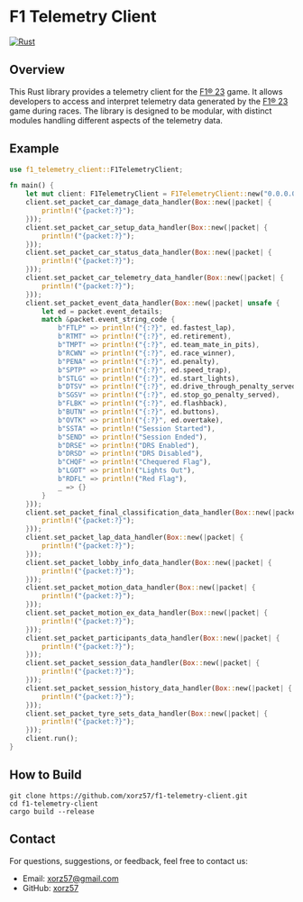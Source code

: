 # F1 Telemetry Client

[![Rust](https://github.com/xorz57/f1-telemetry-client/actions/workflows/rust.yml/badge.svg)](https://github.com/xorz57/f1-telemetry-client/actions/workflows/rust.yml)

## Overview

This Rust library provides a telemetry client for the [F1® 23](https://store.steampowered.com/app/2108330/F1_23/) game. It allows developers to access and interpret telemetry data generated by the [F1® 23](https://store.steampowered.com/app/2108330/F1_23/) game during races. The library is designed to be modular, with distinct modules handling different aspects of the telemetry data.

## Example

```rust
use f1_telemetry_client::F1TelemetryClient;

fn main() {
    let mut client: F1TelemetryClient = F1TelemetryClient::new("0.0.0.0:20777");
    client.set_packet_car_damage_data_handler(Box::new(|packet| {
        println!("{packet:?}");
    }));
    client.set_packet_car_setup_data_handler(Box::new(|packet| {
        println!("{packet:?}");
    }));
    client.set_packet_car_status_data_handler(Box::new(|packet| {
        println!("{packet:?}");
    }));
    client.set_packet_car_telemetry_data_handler(Box::new(|packet| {
        println!("{packet:?}");
    }));
    client.set_packet_event_data_handler(Box::new(|packet| unsafe {
        let ed = packet.event_details;
        match &packet.event_string_code {
            b"FTLP" => println!("{:?}", ed.fastest_lap),
            b"RTMT" => println!("{:?}", ed.retirement),
            b"TMPT" => println!("{:?}", ed.team_mate_in_pits),
            b"RCWN" => println!("{:?}", ed.race_winner),
            b"PENA" => println!("{:?}", ed.penalty),
            b"SPTP" => println!("{:?}", ed.speed_trap),
            b"STLG" => println!("{:?}", ed.start_lights),
            b"DTSV" => println!("{:?}", ed.drive_through_penalty_served),
            b"SGSV" => println!("{:?}", ed.stop_go_penalty_served),
            b"FLBK" => println!("{:?}", ed.flashback),
            b"BUTN" => println!("{:?}", ed.buttons),
            b"OVTK" => println!("{:?}", ed.overtake),
            b"SSTA" => println!("Session Started"),
            b"SEND" => println!("Session Ended"),
            b"DRSE" => println!("DRS Enabled"),
            b"DRSD" => println!("DRS Disabled"),
            b"CHQF" => println!("Chequered Flag"),
            b"LGOT" => println!("Lights Out"),
            b"RDFL" => println!("Red Flag"),
            _ => {}
        }
    }));
    client.set_packet_final_classification_data_handler(Box::new(|packet| {
        println!("{packet:?}");
    }));
    client.set_packet_lap_data_handler(Box::new(|packet| {
        println!("{packet:?}");
    }));
    client.set_packet_lobby_info_data_handler(Box::new(|packet| {
        println!("{packet:?}");
    }));
    client.set_packet_motion_data_handler(Box::new(|packet| {
        println!("{packet:?}");
    }));
    client.set_packet_motion_ex_data_handler(Box::new(|packet| {
        println!("{packet:?}");
    }));
    client.set_packet_participants_data_handler(Box::new(|packet| {
        println!("{packet:?}");
    }));
    client.set_packet_session_data_handler(Box::new(|packet| {
        println!("{packet:?}");
    }));
    client.set_packet_session_history_data_handler(Box::new(|packet| {
        println!("{packet:?}");
    }));
    client.set_packet_tyre_sets_data_handler(Box::new(|packet| {
        println!("{packet:?}");
    }));
    client.run();
}
```

## How to Build

```console
git clone https://github.com/xorz57/f1-telemetry-client.git
cd f1-telemetry-client
cargo build --release
```

## Contact

For questions, suggestions, or feedback, feel free to contact us:

- Email: [xorz57@gmail.com](mailto:xorz57@gmail.com)
- GitHub: [xorz57](https://github.com/xorz57)
